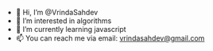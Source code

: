 - 👋 Hi, I’m @VrindaSahdev
- 👀 I’m interested in algorithms
- 🌱 I’m currently learning javascript 
- 📫 You can reach me via email: vrindasahdev@gmail.com

<!---
VrindaSahdev/VrindaSahdev is a ✨ special ✨ repository because its `README.md` (this file) appears on your GitHub profile.
You can click the Preview link to take a look at your changes.
--->
